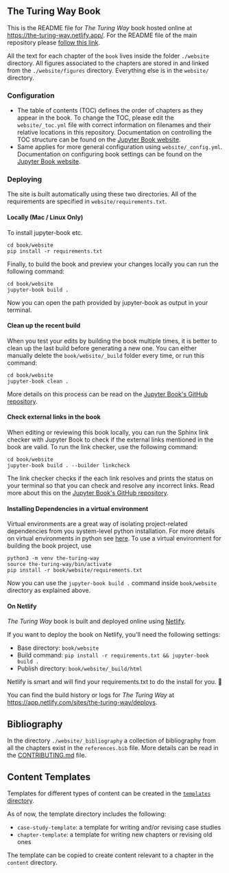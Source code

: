 ## The Turing Way Book

This is the README file for _The Turing Way_ book hosted online at https://the-turing-way.netlify.app/.
For the README file of the main repository please [follow this link](https://github.com/alan-turing-institute/the-turing-way/blob/main/README.md).

All the text for each chapter of the `book` lives inside the folder `./website` directory.
All figures associated to the chapters are stored in and linked from the `./website/figures` directory.
Everything else is in the `website/` directory.

### Configuration

- The table of contents (TOC) defines the order of chapters as they appear in the book.
To change the TOC, please edit the `website/_toc.yml` file with correct information on filenames and their relative locations in this repository.
Documentation on controlling the TOC structure can be found on the [Jupyter Book website](https://jupyterbook.org/customize/toc.html).
- Same applies for more general configuration using `website/_config.yml`.
Documentation on configuring book settings can be found on the [Jupyter Book website](https://jupyterbook.org/customize/config.html).

### Deploying

The site is built automatically using these two directories. All of the requirements are specified in `website/requirements.txt`.

#### Locally (Mac / Linux Only)

To install jupyter-book etc.
```
cd book/website
pip install -r requirements.txt
```

Finally, to build the book and preview your changes locally you can run the following command:
```
cd book/website
jupyter-book build .
```
Now you can open the path provided by jupyter-book as output in your terminal.

#### Clean up the recent build

When you test your edits by building the book multiple times, it is better to clean up the last build before generating a new one.
You can either manually delete the `book/website/_build` folder every time, or run this command:
```
cd book/website
jupyter-book clean .
```
More details on this process can be read on the [Jupyter Book's GitHub repository](https://github.com/executablebooks/jupyter-book/blob/master/docs/advanced/advanced.md#clean-your-books-generated-files).

#### Check external links in the book

When editing or reviewing this book locally, you can run the Sphinx link checker with Jupyter Book to check if the external links mentioned in the book are valid.
To run the link checker, use the following command:

```
cd book/website
jupyter-book build . --builder linkcheck
```

The link checker checks if the each link resolves and prints the status on your terminal so that you can check and resolve any incorrect links.
Read more about this on the [Jupyter Book's GitHub repository](https://github.com/executablebooks/jupyter-book/blob/master/docs/advanced/advanced.md#check-external-links-in-your-book).

#### Installing Dependencies in a virtual environment

Virtual environments are a great way of isolating project-related dependencies from you system-level python installation.
For more details on virtual environments in python see
[here](https://docs.python.org/3/tutorial/venv.html).
To use a virtual environment for building the book project, use

```
python3 -m venv the-turing-way
source the-turing-way/bin/activate
pip install -r book/website/requirements.txt
```

Now you can use the `jupyter-book build .` command inside `book/website` directory as explained above.

#### On Netlify

_The Turing Way_ book is built and deployed online using [Netlify](https://www.netlify.com/).

If you want to deploy the book on Netlify, you'll need the following settings:

- Base directory: `book/website`
- Build command: `pip install -r requirements.txt && jupyter-book build .`
- Publish directory: `book/website/_build/html`

Netlify is smart and will find your requirements.txt to do the install for you. :slightly_smiling_face:

You can find the build history or logs for _The Turing Way_ at https://app.netlify.com/sites/the-turing-way/deploys.

## Bibliography

In the directory `./website/_bibliography` a collection of bibliography from all the chapters exist in the `references.bib` file.
More details can be read in the [CONTRIBUTING.md](https://github.com/alan-turing-institute/the-turing-way/blob/main/CONTRIBUTING.md#referencing-and-citing) file.

## Content Templates

Templates for different types of content can be created in the [`templates` directory](./templates).

As of now, the template directory includes the following:
* `case-study-template`: a template for writing and/or revising case studies
* `chapter-template`: a template for writing new chapters or revising old ones

The template can be copied to create content relevant to a chapter in the `content` directory.
